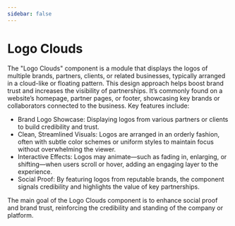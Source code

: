 ```yaml
---
sidebar: false
---
```


# Logo Clouds

The "Logo Clouds" component is a module that displays the logos of multiple brands, partners, clients, or related businesses, typically arranged in a cloud-like or floating pattern. This design approach helps boost brand trust and increases the visibility of partnerships. It’s commonly found on a website’s homepage, partner pages, or footer, showcasing key brands or collaborators connected to the business. Key features include:

- Brand Logo Showcase: Displaying logos from various partners or clients to build credibility and trust.
- Clean, Streamlined Visuals: Logos are arranged in an orderly fashion, often with subtle color schemes or uniform styles to maintain focus without overwhelming the viewer.
- Interactive Effects: Logos may animate—such as fading in, enlarging, or shifting—when users scroll or hover, adding an engaging layer to the experience.
- Social Proof: By featuring logos from reputable brands, the component signals credibility and highlights the value of key partnerships.

The main goal of the Logo Clouds component is to enhance social proof and brand trust, reinforcing the credibility and standing of the company or platform.
